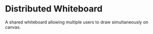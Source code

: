 # Distributed Whiteboard

A shared whiteboard allowing multiple users to draw simultaneously on canvas.

